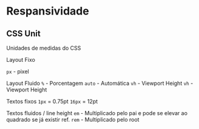 # Respansividade

## CSS Unit

Unidades de medidas do CSS

Layout Fixo

`px` - pixel

Layout Fluido
`%` - Porcentagem
`auto` - Automática
`vh` - Viewport Height
`vh` - Viewport Height

Textos fixos
`1px` = 0.75pt
`16px` = 12pt

Textos fluidos / line height
`em` - Multiplicado pelo pai e pode se elevar ao quadrado se já existir ref.
`rem` - Multiplicado pelo root
